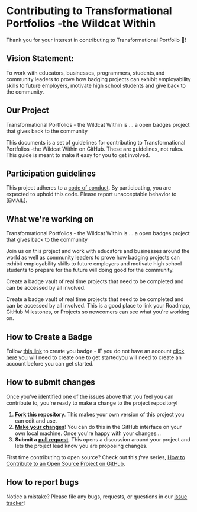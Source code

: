 # Contributing to Transformational Portfolios -the Wildcat Within


Thank you for your interest in contributing to Transformational Portfolio :tada:! 

## Vision Statement:

To work with educators, businesses, programmers, students,and community leaders to prove how badging projects can exhibit employability skills to future employers, motivate high school students and give back to the community.

## Our Project
Transformational Portfolios - the Wildcat Within is ... a open badges project that gives back to the community

This documents is a set of guidelines for contributing to Transformational Portfolios -the Wildcat Within on GitHub. These are guidelines, not rules. This guide is meant to make it easy for you to get involved.

## Participation guidelines

This project adheres to a [code of conduct](CODE_OF_CONDUCT.md). By participating, you are expected to uphold this code. Please report unacceptable behavior to [EMAIL].

## What we're working on

Transformational Portfolios - the Wildcat Within is ... a open badges project that gives back to the community

Join us on this project and work with educators and businesses around the world as well as community leaders to prove how badging projects can exhibit employability skills to future employers and motivate high school students to prepare for the future will doing good for the community.

Create a badge vault of real time projects that need to be completed and can be accessed by all involved. 

Create a badge vault of real time projects that need to be completed and can be accessed by all involved. This is a good place to link your Roadmap, GitHub Milestones, or Projects so newcomers can see what you're working on.

## How to Create a Badge

Follow [this link](https://www.openbadgeacademy.com/HXHSBadgeVault/edit) to create you badge - 
IF you do not have an account [click here](https://www.openbadgeacademy.com/) you will need to create one to get startedyou will need to create an account before you can get started.


## How to submit changes


Once you've identified one of the issues above that you feel you can contribute to, you're ready to make a change to the project repository!
 
1. **[Fork](https://help.github.com/articles/fork-a-repo/) this repository**. This makes your own version of this project you can edit and use.
2. **[Make your changes](https://guides.github.com/activities/forking/#making-changes)**! You can do this in the GitHub interface on your own local machine. Once you're happy with your changes...
3. **Submit a [pull request](https://help.github.com/articles/proposing-changes-to-a-project-with-pull-requests/)**. This opens a discussion around your project and lets the project lead know you are proposing changes.

First time contributing to open source? Check out this *free* series, [How to Contribute to an Open Source Project on GitHub](https://egghead.io/series/how-to-contribute-to-an-open-source-project-on-github).

## How to report bugs


Notice a mistake? Please file any bugs, requests, or questions in our [issue tracker](https://github.com/jperdue62/Wildcat-Within/issues)!




